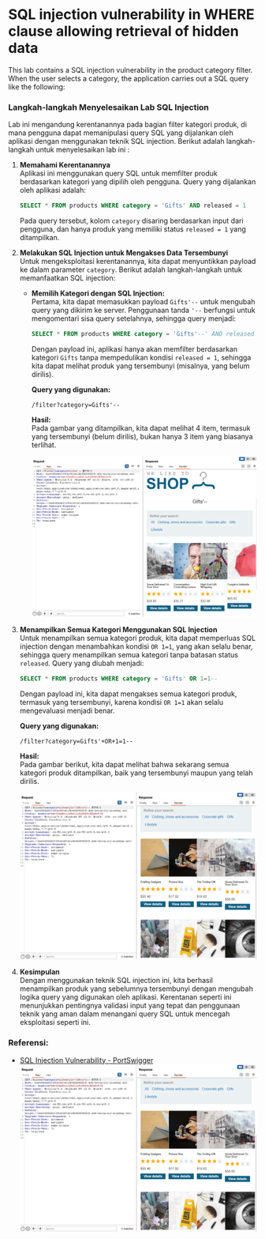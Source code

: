 
# SQL injection vulnerability in WHERE clause allowing retrieval of hidden data

This lab contains a SQL injection vulnerability in the product category filter. When the user selects a category, the application carries out a SQL query like the following:

### Langkah-langkah Menyelesaikan Lab SQL Injection

Lab ini mengandung kerentanannya pada bagian filter kategori produk, di mana pengguna dapat memanipulasi query SQL yang dijalankan oleh aplikasi dengan menggunakan teknik SQL injection. Berikut adalah langkah-langkah untuk menyelesaikan lab ini :

1. **Memahami Kerentanannya**  
   Aplikasi ini menggunakan query SQL untuk memfilter produk berdasarkan kategori yang dipilih oleh pengguna. Query yang dijalankan oleh aplikasi adalah:

   ```sql
   SELECT * FROM products WHERE category = 'Gifts' AND released = 1
   ```

   Pada query tersebut, kolom `category` disaring berdasarkan input dari pengguna, dan hanya produk yang memiliki status `released = 1` yang ditampilkan.

2. **Melakukan SQL Injection untuk Mengakses Data Tersembunyi**  
   Untuk mengeksploitasi kerentanannya, kita dapat menyuntikkan payload ke dalam parameter `category`. Berikut adalah langkah-langkah untuk memanfaatkan SQL injection:

   - **Memilih Kategori dengan SQL Injection:**  
     Pertama, kita dapat memasukkan payload `Gifts'--` untuk mengubah query yang dikirim ke server. Penggunaan tanda `'--` berfungsi untuk mengomentari sisa query setelahnya, sehingga query menjadi:

     ```sql
     SELECT * FROM products WHERE category = 'Gifts'--' AND released = 1
     ```

     Dengan payload ini, aplikasi hanya akan memfilter berdasarkan kategori `Gifts` tanpa mempedulikan kondisi `released = 1`, sehingga kita dapat melihat produk yang tersembunyi (misalnya, yang belum dirilis).

     **Query yang digunakan:**
     ```
     /filter?category=Gifts'-- 
     ```

     **Hasil:**  
     Pada gambar yang ditampilkan, kita dapat melihat 4 item, termasuk yang tersembunyi (belum dirilis), bukan hanya 3 item yang biasanya terlihat.

     ![Gambar 1](images/SQL%20injection%20vulnerability%20in%20WHERE%20clause%20allowing%20retrieval%20of%20hidden%20data/3.png)

3. **Menampilkan Semua Kategori Menggunakan SQL Injection**  
   Untuk menampilkan semua kategori produk, kita dapat memperluas SQL injection dengan menambahkan kondisi `OR 1=1`, yang akan selalu benar, sehingga query menampilkan semua kategori tanpa batasan status `released`. Query yang diubah menjadi:

   ```sql
   SELECT * FROM products WHERE category = 'Gifts' OR 1=1-- 
   ```

   Dengan payload ini, kita dapat mengakses semua kategori produk, termasuk yang tersembunyi, karena kondisi `OR 1=1` akan selalu mengevaluasi menjadi benar.

   **Query yang digunakan:**
   ```
   /filter?category=Gifts'+OR+1=1--
   ```

   **Hasil:**  
   Pada gambar berikut, kita dapat melihat bahwa sekarang semua kategori produk ditampilkan, baik yang tersembunyi maupun yang telah dirilis.

   ![Gambar 2](images/SQL%20injection%20vulnerability%20in%20WHERE%20clause%20allowing%20retrieval%20of%20hidden%20data/4.png)

4. **Kesimpulan**  
   Dengan menggunakan teknik SQL injection ini, kita berhasil menampilkan produk yang sebelumnya tersembunyi dengan mengubah logika query yang digunakan oleh aplikasi. Kerentanan seperti ini menunjukkan pentingnya validasi input yang tepat dan penggunaan teknik yang aman dalam menangani query SQL untuk mencegah eksploitasi seperti ini.

### Referensi:
- [SQL Injection Vulnerability - PortSwigger](https://portswigger.net/web-security/sql-injection)
![img](images/SQL%20injection%20vulnerability%20in%20WHERE%20clause%20allowing%20retrieval%20of%20hidden%20data/4.png)

